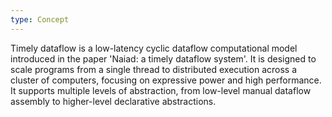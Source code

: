 ```yaml
---
type: Concept
---
```


Timely dataflow is a low-latency cyclic dataflow computational model introduced in the paper 'Naiad: a timely dataflow system'. It is designed to scale programs from a single thread to distributed execution across a cluster of computers, focusing on expressive power and high performance. It supports multiple levels of abstraction, from low-level manual dataflow assembly to higher-level declarative abstractions.